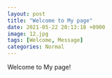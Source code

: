 ```yaml
---
layout: post
title: "Welcome to My page"
date: 2021-05-22 20:13:18 +0900
image: 12.jpg
tags: [Welcome, Message]
categories: Normal
---
```

Welcome to My page!
